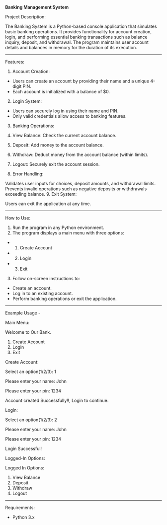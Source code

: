 **Banking Management System**

Project Description:

The Banking System is a Python-based console application that simulates basic banking operations. It provides functionality for account creation, login, and performing essential banking transactions such as balance inquiry, deposit, and withdrawal. The program maintains user account details and balances in memory for the duration of its execution.

<hr/>

Features:
1. Account Creation:

* Users can create an account by providing their name and a unique 4-digit PIN.
* Each account is initialized with a balance of $0.
2. Login System:

* Users can securely log in using their name and PIN.
* Only valid credentials allow access to banking features.
3. Banking Operations:

4. View Balance: Check the current account balance.
5. Deposit: Add money to the account balance.
6. Withdraw: Deduct money from the account balance (within limits).
7. Logout: Securely exit the account session.
8. Error Handling:

Validates user inputs for choices, deposit amounts, and withdrawal limits.
Prevents invalid operations such as negative deposits or withdrawals exceeding balance.
9. Exit System:

Users can exit the application at any time.

<hr/>

How to Use:

1. Run the program in any Python environment.
2. The program displays a main menu with three options:
* 1. Create Account
* 2. Login
* 3. Exit
3. Follow on-screen instructions to:
* Create an account.
* Log in to an existing account.
* Perform banking operations or exit the application.

<hr/>

Example Usage -

Main Menu:

Welcome to Our Bank.
1. Create Account
2. Login
3. Exit
   
Create Account:

Select an option(1/2/3): 1

Please enter your name: John

Please enter your pin: 1234

Account created Successfully!!, Login to continue.

Login:

Select an option(1/2/3): 2

Please enter your name: John

Please enter your pin: 1234

Login Successful!

Logged-In Options:

Logged In Options:
1. View Balance
2. Deposit
3. Withdraw
4. Logout

<hr/>

Requirements:

* Python 3.x
